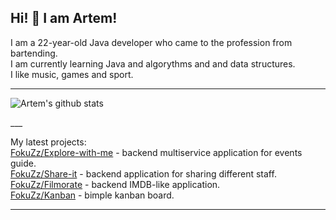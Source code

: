 ## Hi! 👋 I am Artem!
I am a 22-year-old Java developer who came to the profession from bartending.<br>
I am currently learning Java and algorythms and and data structures. <br>
I like music, games and sport.<br>
___
<p>
  <img src="https://github-readme-stats.vercel.app/api?username=FokuZz&show_icons=true&hide_border=true&theme=default&rank_icon=github" alt="Artem's github stats"/>
</p>
___

My latest projects: <br>
[FokuZz/Explore-with-me](https://github.com/FokuZz/java-explore-with-me) - backend multiservice application for events guide.<br>
[FokuZz/Share-it](https://github.com/FokuZz/java-shareit) - backend application for sharing different staff.<br>
[FokuZz/Filmorate](https://github.com/FokuZz/java-filmorate) - backend IMDB-like application.<br>
[FokuZz/Kanban](https://github.com/FokuZz/java-kanban) - bimple kanban board.
___
